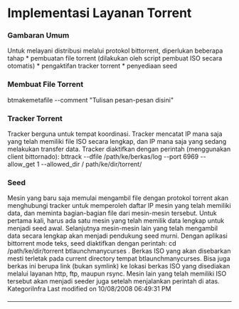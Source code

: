 # Implementasi Layanan Torrent
### Gambaran Umum
Untuk melayani distribusi melalui protokol bittorrent, diperlukan beberapa
tahap
    * pembuatan file torrent (dilakukan oleh script pembuat ISO secara
      otomatis)
    * pengaktifan tracker torrent
    * penyediaan seed
### Membuat File Torrent
btmakemetafile <trackerurl> <file> --comment "Tulisan pesan-pesan disini"
### Tracker Torrent
Tracker berguna untuk tempat koordinasi. Tracker mencatat IP mana saja yang
telah memiliki file ISO secara lengkap, dan IP mana saja yang sedang melakukan
transfer data.
Tracker diaktifkan dengan perintah (menggunakan client bittornado):
bttrack --dfile /path/ke/berkas/log --port 6969 --allow_get 1 --allowed_dir /
path/ke/dir/torrent/
### Seed
Mesin yang baru saja memulai mengambil file dengan protokol torrent akan
menghubungi tracker untuk memperoleh daftar IP mesin yang telah memiliki data,
dan meminta bagian-bagian file dari mesin-mesin tersebut. Untuk pertama kali,
harus ada satu mesin yang telah memilik data lengkap untuk menjadi seed awal.
Selanjutnya mesin-mesin lain yang telah mengambil data secara lengkap akan
menjadi pendukung seed murni.
Dengan aplikasi bittorrent mode teks, seed diaktifkan dengan perintah:
cd /path/ke/dir/torrent
btlaunchmanycurses .
Berkas ISO yang akan disebarkan mesti terletak pada current directory tempat
btlaunchmanycurses. Bisa juga berkas ini berupa link (bukan symlink) ke lokasi
berkas ISO yang disediakan melalui layanan http, ftp, maupun rsync.
Mesin lain yang telah memiliki ISO tersebut akan menjadi seeder juga setelah
menjalankan perintah di atas.
KategoriInfra
Last modified on 10/08/2008 06:49:31 PM
#### 
    
 
 
 
 
 
---
 
